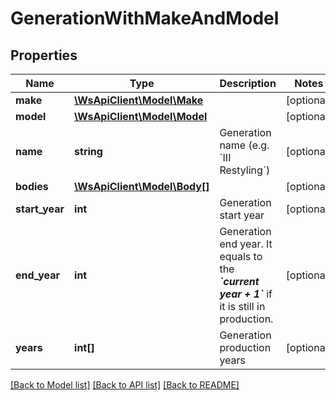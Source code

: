 # GenerationWithMakeAndModel

## Properties
Name | Type | Description | Notes
------------ | ------------- | ------------- | -------------
**make** | [**\WsApiClient\Model\Make**](Make.md) |  | [optional] 
**model** | [**\WsApiClient\Model\Model**](Model.md) |  | [optional] 
**name** | **string** | Generation name (e.g. &#x60;III Restyling&#x60;) | [optional] 
**bodies** | [**\WsApiClient\Model\Body[]**](Body.md) |  | [optional] 
**start_year** | **int** | Generation start year | [optional] 
**end_year** | **int** | Generation end year. It equals to the __*&#x60;current year + 1&#x60;*__ if it is still in production. | [optional] 
**years** | **int[]** | Generation production years | [optional] 

[[Back to Model list]](../README.md#documentation-for-models) [[Back to API list]](../README.md#documentation-for-api-endpoints) [[Back to README]](../README.md)



